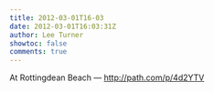 ```yaml
---
title: 2012-03-01T16-03
date: 2012-03-01T16:03:31Z
author: Lee Turner
showtoc: false
comments: true
---
```


At Rottingdean Beach — http://path.com/p/4d2YTV

